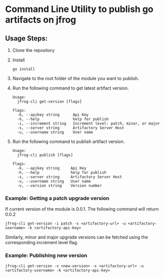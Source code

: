 # Command Line Utility to publish go artifacts on jfrog

## Usage Steps:
1. Clone the repository
2. Install
    ```shell
    go install   
    ```
3. Navigate to the root folder of the module you want to publish.
4. Run the following command to get latest artifact version.
    ```
    Usage:
      jfrog-cli get-version [flags]
    
    Flags:
      -k, --apikey string      Api Key
      -h, --help               help for publish
      -i, --increment string   Increment level: patch, minor, or major
      -s, --server string      Artifactory Server Host
      -u, --username string    User name
    ```

5. Run the following command to publish artifact version.
    ```
    Usage:
      jfrog-cli publish [flags]
    
    Flags:
      -k, --apikey string     Api Key
      -h, --help              help for publish
      -s, --server string     Artifactory Server Host
      -u, --username string   User name
      -v, --version string    Version number
    ```

### Example: Getting a patch upgrade version
If current version of the module is 0.0.1. The following command will return 0.0.2
```shell
jfrog-cli get-version -i patch -s <artifactory-url> -u <artifactory-username> -k <artifactory-api-key>
```
Similarly, minor and major upgrade versions can be fetched using the corresponding increment level flag.


### Example: Publishing new version
```shell
jfrog-cli get-version -v <new-version> -s <artifactory-url> -u <artifactory-username> -k <artifactory-api-key>
```